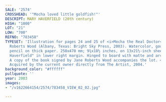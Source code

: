 ```yaml
---
SALE: '2574'
CROSSHEAD: '"Mocha loved little goldfish!"'
DESCRIPT: MARY HAVERFIELD (20th century)
HIGH: "1000"
LOT: "21"
LOW: "700"
REFNO: "783458"
TYPESET: 'Illustration for pages 24 and 25 of <i>Mocha the Real Doctor</i> by Jane
  Roberts Wood (Albany, Texas: Bright Sky Press, 2003). Watercolor, gouache, and colored
  pencil on thick paper. 250x470 mm; 9¾x18½ inches, on 13x21½-inch sheet. Signed "M.
  Haverfield" in lower right margin. Hinged to board with matte and archivally framed.
  A copy of the book signed by Jane Roberts Wood accompanies the lot. <br><br>Provenance:
  Acquired by the current owner directly from The Artist, 2004.'
background_color: "#ffffff"
pullquote: ''
year: 2003
images:
- "/v1622664154/2574/783458_VIEW_02_02.jpg"

---
```

